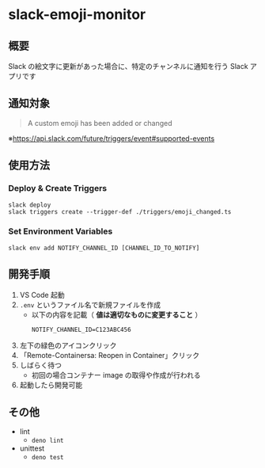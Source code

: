 # slack-emoji-monitor

## 概要

Slack の絵文字に更新があった場合に、特定のチャンネルに通知を行う Slack アプリです

## 通知対象

> A custom emoji has been added or changed

※https://api.slack.com/future/triggers/event#supported-events

## 使用方法

### Deploy & Create Triggers

```
slack deploy
slack triggers create --trigger-def ./triggers/emoji_changed.ts
```

### Set Environment Variables

```
slack env add NOTIFY_CHANNEL_ID [CHANNEL_ID_TO_NOTIFY]
```

## 開発手順

1. VS Code 起動
2. `.env` というファイル名で新規ファイルを作成
   - 以下の内容を記載（ **値は適切なものに変更すること** ）
     ```
     NOTIFY_CHANNEL_ID=C123ABC456
     ```
3. 左下の緑色のアイコンクリック
4. 「Remote-Containersa: Reopen in Container」クリック
5. しばらく待つ
   - 初回の場合コンテナー image の取得や作成が行われる
6. 起動したら開発可能

## その他
- lint
  - `deno lint`
- unittest
  - `deno test`
